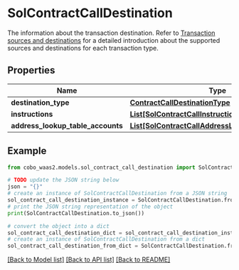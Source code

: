 # SolContractCallDestination

The information about the transaction destination. Refer to [Transaction sources and destinations](https://www.cobo.com/developers/v2/guides/transactions/sources-and-destinations) for a detailed introduction about the supported sources and destinations for each transaction type.

## Properties

Name | Type | Description | Notes
------------ | ------------- | ------------- | -------------
**destination_type** | [**ContractCallDestinationType**](ContractCallDestinationType.md) |  | 
**instructions** | [**List[SolContractCallInstruction]**](SolContractCallInstruction.md) |  | 
**address_lookup_table_accounts** | [**List[SolContractCallAddressLookupTableAccount]**](SolContractCallAddressLookupTableAccount.md) |  | [optional] 

## Example

```python
from cobo_waas2.models.sol_contract_call_destination import SolContractCallDestination

# TODO update the JSON string below
json = "{}"
# create an instance of SolContractCallDestination from a JSON string
sol_contract_call_destination_instance = SolContractCallDestination.from_json(json)
# print the JSON string representation of the object
print(SolContractCallDestination.to_json())

# convert the object into a dict
sol_contract_call_destination_dict = sol_contract_call_destination_instance.to_dict()
# create an instance of SolContractCallDestination from a dict
sol_contract_call_destination_from_dict = SolContractCallDestination.from_dict(sol_contract_call_destination_dict)
```
[[Back to Model list]](../README.md#documentation-for-models) [[Back to API list]](../README.md#documentation-for-api-endpoints) [[Back to README]](../README.md)



